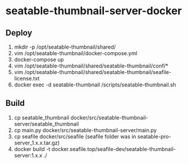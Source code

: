 # seatable-thumbnail-server-docker

## Deploy

1. mkdir -p /opt/seatable-thumbnail/shared/
2. vim /opt/seatable-thumbnail/docker-compose.yml
3. docker-compose up
4. vim /opt/seatable-thumbnail/shared/seatable-thumbnail/conf/*
5. vim /opt/seatable-thumbnail/shared/seatable-thumbnail/seafile-license.txt
6. docker exec -d seatable-thumbnail /scripts/seatable-thumbnail.sh

## Build

1. cp seatable_thumbnail docker/src/seatable-thumbnail-server/seatable_thumbnail
2. cp main.py docker/src/seatable-thumbnail-server/main.py
3. cp seafile docker/src/seafile (seafile folder was in seatable-pro-server_1.x.x.tar.gz)
4. docker build -t docker.seafile.top/seafile-dev/seatable-thumbnail-server:1.x.x ./

